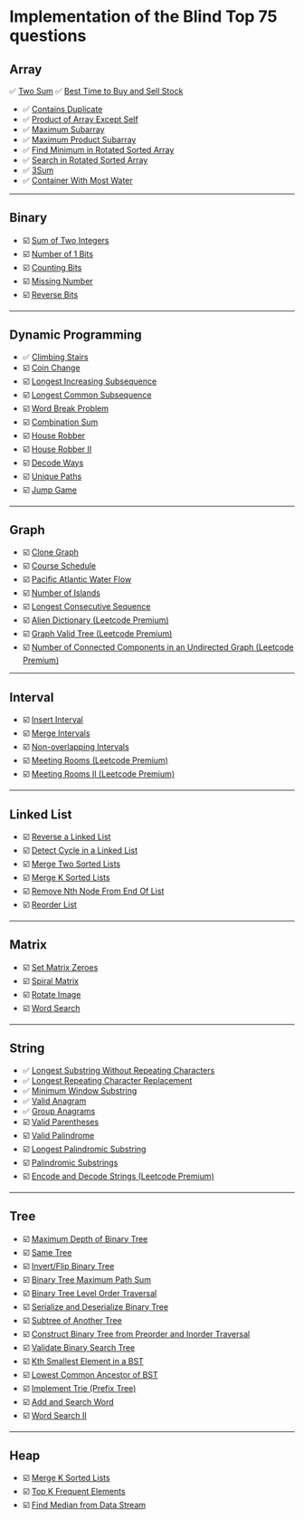 # Implementation of the Blind Top 75 questions 

## Array

✅ [Two Sum](https://leetcode.com/problems/two-sum/)
✅ [Best Time to Buy and Sell Stock](https://leetcode.com/problems/best-time-to-buy-and-sell-stock/)
- ✅ [Contains Duplicate](https://leetcode.com/problems/contains-duplicate/)
- ✅ [Product of Array Except Self](https://leetcode.com/problems/product-of-array-except-self/)
- ✅ [Maximum Subarray](https://leetcode.com/problems/maximum-subarray/)
- ✅ [Maximum Product Subarray](https://leetcode.com/problems/maximum-product-subarray/)
- ✅ [Find Minimum in Rotated Sorted Array](https://leetcode.com/problems/find-minimum-in-rotated-sorted-array/)
- ✅ [Search in Rotated Sorted Array](https://leetcode.com/problems/search-in-rotated-sorted-array/)
- ✅ [3Sum](https://leetcode.com/problems/3sum/)
- ✅ [Container With Most Water](https://leetcode.com/problems/container-with-most-water/)

---

## Binary

- ☑️ [Sum of Two Integers](https://leetcode.com/problems/sum-of-two-integers/)
- ☑️ [Number of 1 Bits](https://leetcode.com/problems/number-of-1-bits/)
- ☑️ [Counting Bits](https://leetcode.com/problems/counting-bits/)
- ☑️ [Missing Number](https://leetcode.com/problems/missing-number/)
- ☑️ [Reverse Bits](https://leetcode.com/problems/reverse-bits/)

---

## Dynamic Programming

- ✅ [Climbing Stairs](https://leetcode.com/problems/climbing-stairs/)
- ☑️ [Coin Change](https://leetcode.com/problems/coin-change/)
- ☑️ [Longest Increasing Subsequence](https://leetcode.com/problems/longest-increasing-subsequence/)
- ☑️ [Longest Common Subsequence](https://leetcode.com/problems/longest-common-subsequence/)
- ☑️ [Word Break Problem](https://leetcode.com/problems/word-break/)
- ☑️ [Combination Sum](https://leetcode.com/problems/combination-sum-iv/)
- ☑️ [House Robber](https://leetcode.com/problems/house-robber/)
- ☑️ [House Robber II](https://leetcode.com/problems/house-robber-ii/)
- ☑️ [Decode Ways](https://leetcode.com/problems/decode-ways/)
- ☑️ [Unique Paths](https://leetcode.com/problems/unique-paths/)
- ☑️ [Jump Game](https://leetcode.com/problems/jump-game/)

---

## Graph

- ☑️ [Clone Graph](https://leetcode.com/problems/clone-graph/)
- ☑️ [Course Schedule](https://leetcode.com/problems/course-schedule/)
- ☑️ [Pacific Atlantic Water Flow](https://leetcode.com/problems/pacific-atlantic-water-flow/)
- ☑️ [Number of Islands](https://leetcode.com/problems/number-of-islands/)
- ☑️ [Longest Consecutive Sequence](https://leetcode.com/problems/longest-consecutive-sequence/)
- ☑️ [Alien Dictionary (Leetcode Premium)](https://leetcode.com/problems/alien-dictionary/)
- ☑️ [Graph Valid Tree (Leetcode Premium)](https://leetcode.com/problems/graph-valid-tree/)
- ☑️ [Number of Connected Components in an Undirected Graph (Leetcode Premium)](https://leetcode.com/problems/number-of-connected-components-in-an-undirected-graph/)

---

## Interval

- ☑️ [Insert Interval](https://leetcode.com/problems/insert-interval/)
- ☑️ [Merge Intervals](https://leetcode.com/problems/merge-intervals/)
- ☑️ [Non-overlapping Intervals](https://leetcode.com/problems/non-overlapping-intervals/)
- ☑️ [Meeting Rooms (Leetcode Premium)](https://leetcode.com/problems/meeting-rooms/)
- ☑️ [Meeting Rooms II (Leetcode Premium)](https://leetcode.com/problems/meeting-rooms-ii/)

---

## Linked List

- ☑️ [Reverse a Linked List](https://leetcode.com/problems/reverse-linked-list/)
- ☑️ [Detect Cycle in a Linked List](https://leetcode.com/problems/linked-list-cycle/)
- ☑️ [Merge Two Sorted Lists](https://leetcode.com/problems/merge-two-sorted-lists/)
- ☑️ [Merge K Sorted Lists](https://leetcode.com/problems/merge-k-sorted-lists/)
- ☑️ [Remove Nth Node From End Of List](https://leetcode.com/problems/remove-nth-node-from-end-of-list/)
- ☑️ [Reorder List](https://leetcode.com/problems/reorder-list/)

---

## Matrix

- ☑️ [Set Matrix Zeroes](https://leetcode.com/problems/set-matrix-zeroes/)
- ☑️ [Spiral Matrix](https://leetcode.com/problems/spiral-matrix/)
- ☑️ [Rotate Image](https://leetcode.com/problems/rotate-image/)
- ☑️ [Word Search](https://leetcode.com/problems/word-search/)

---

## String

- ✅ [Longest Substring Without Repeating Characters](https://leetcode.com/problems/longest-substring-without-repeating-characters/)
- ✅ [Longest Repeating Character Replacement](https://leetcode.com/problems/longest-repeating-character-replacement/)
- ✅ [Minimum Window Substring](https://leetcode.com/problems/minimum-window-substring/)
- ✅ [Valid Anagram](https://leetcode.com/problems/valid-anagram/)
- ✅ [Group Anagrams](https://leetcode.com/problems/group-anagrams/)
- ☑️ [Valid Parentheses](https://leetcode.com/problems/valid-parentheses/)
- ☑️ [Valid Palindrome](https://leetcode.com/problems/valid-palindrome/)
- ☑️ [Longest Palindromic Substring](https://leetcode.com/problems/longest-palindromic-substring/)
- ☑️ [Palindromic Substrings](https://leetcode.com/problems/palindromic-substrings/)
- ☑️ [Encode and Decode Strings (Leetcode Premium)](https://leetcode.com/problems/encode-and-decode-strings/)

---

## Tree
- ☑️ [Maximum Depth of Binary Tree](https://leetcode.com/problems/maximum-depth-of-binary-tree/)
- ☑️ [Same Tree](https://leetcode.com/problems/same-tree/)
- ☑️ [Invert/Flip Binary Tree](https://leetcode.com/problems/invert-binary-tree/)
- ☑️ [Binary Tree Maximum Path Sum](https://leetcode.com/problems/binary-tree-maximum-path-sum/)
- ☑️ [Binary Tree Level Order Traversal](https://leetcode.com/problems/binary-tree-level-order-traversal/)
- ☑️ [Serialize and Deserialize Binary Tree](https://leetcode.com/problems/serialize-and-deserialize-binary-tree/)
- ☑️ [Subtree of Another Tree](https://leetcode.com/problems/subtree-of-another-tree/)
- ☑️ [Construct Binary Tree from Preorder and Inorder Traversal](https://leetcode.com/problems/construct-binary-tree-from-preorder-and-inorder-traversal/)
- ☑️ [Validate Binary Search Tree](https://leetcode.com/problems/validate-binary-search-tree/)
- ☑️ [Kth Smallest Element in a BST](https://leetcode.com/problems/kth-smallest-element-in-a-bst/)
- ☑️ [Lowest Common Ancestor of BST](https://leetcode.com/problems/lowest-common-ancestor-of-a-binary-search-tree/)
- ☑️ [Implement Trie (Prefix Tree)](https://leetcode.com/problems/implement-trie-prefix-tree/)
- ☑️ [Add and Search Word](https://leetcode.com/problems/add-and-search-word-data-structure-design/)
- ☑️ [Word Search II](https://leetcode.com/problems/word-search-ii/)

---

## Heap

- ☑️ [Merge K Sorted Lists](https://leetcode.com/problems/merge-k-sorted-lists/)
- ☑️ [Top K Frequent Elements](https://leetcode.com/problems/top-k-frequent-elements/)
- ☑️ [Find Median from Data Stream](https://leetcode.com/problems/find-median-from-data-stream/)